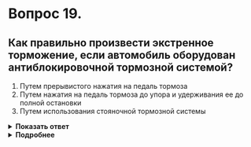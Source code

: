 # Вопрос 19.

## Как правильно произвести экстренное торможение, если автомобиль оборудован антиблокировочной тормозной системой?

1. Путем прерывистого нажатия на педаль тормоза
2. Путем нажатия на педаль тормоза до упора и удерживания ее до полной остановки
3. Путем использования стояночной тормозной системы

<details>
<summary><b>Показать ответ</b></summary>
Правильный ответ: 2
</details>
<details>
<summary><b>Подробнее</b></summary>
Антиблокировочная система (ABS) - является частью современной тормозной системы автомобиля. ABS - предотвращает блокировку колёс во время торможения, тем самым сохраняя управляемость и курсовую устойчивость автомобиля, что очень важно для исключения «юза» и «заноса» и в момент экстренного торможения.
Неадекватное применение «экстренного» торможения тоже может быть причиной ДТП. Поэтому контролируйте ситуацию в этот момент не только спереди по ходу Вашего движения, но и за Вами.
(«Техника управления автомобилем»)
</details>